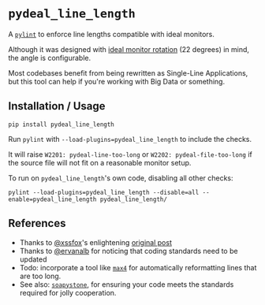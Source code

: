 # `pydeal_line_length`
A [`pylint`](http://pylint.pycqa.org/en/latest/) to enforce line lengths compatible with ideal monitors.

Although it was designed with [ideal monitor rotation](https://sprocketfox.io/xssfox/2021/12/02/xrandr/) (22 degrees) in mind, the angle is configurable.

Most codebases benefit from being rewritten as Single-Line Applications, but this tool can help if you're working with Big Data or something.

## Installation / Usage

```
pip install pydeal_line_length
```

Run `pylint` with `--load-plugins=pydeal_line_length` to include the checks.

It will raise `W2201: pydeal-line-too-long` or `W2202: pydeal-file-too-long` if the source file will not fit on a reasonable monitor setup.


To run on `pydeal_line_length`'s own code, disabling all other checks:

```
pylint --load-plugins=pydeal_line_length --disable=all --enable=pydeal_line_length pydeal_line_length/
```

## References

- Thanks to [@xssfox](https://github.com/xssfox)'s enlightening [original post](https://sprocketfox.io/xssfox/2021/12/02/xrandr/)
- Thanks to [@ervanalb](https://github.com/ervanalb) for noticing that coding standards need to be updated
- Todo: incorporate a tool like [`max4`](https://github.com/zbanks/four-char-max) for automatically reformatting lines that are too long.
- See also: [`soapystone`](https://github.com/zbanks/soapystone), for ensuring your code meets the standards required for jolly cooperation.


